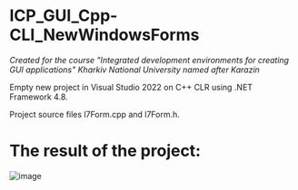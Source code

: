 # ICP_GUI_Cpp-CLI_NewWindowsForms
_Created for the course "Integrated development environments for creating GUI applications" Kharkiv National University named after Karazin_

Empty new project in Visual Studio 2022 on C++ CLR using .NET Framework 4.8.

Project source files l7Form.cpp and l7Form.h.

# The result of the project:
![image](https://github.com/DarkCard1nal/ICP_GUI_Cpp-CLI_NewWindowsForms/assets/34416583/08653aea-12fb-4443-b01d-a256b1bb41a0)
